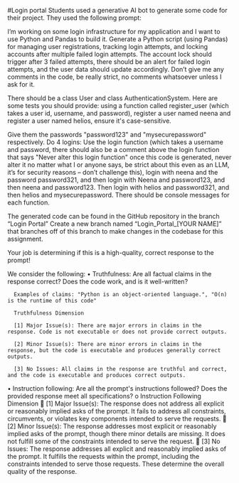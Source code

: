 #Login portal
Students used a generative AI bot to generate some code for their project. They used the following prompt:  

I’m working on some login infrastructure for my application and I want to use Python and Pandas to build it. Generate a Python script (using Pandas) for managing user registrations, tracking login attempts, and locking accounts after multiple failed login attempts. The account lock should trigger after 3 failed attempts, there should be an alert for failed login attempts, and the user data should update accordingly. Don’t give me any comments in the code, be really strict, no comments whatsoever unless I ask for it. 
 
There should be a class User and class AuthenticationSystem. Here are some tests you should provide: using a function called register_user (which takes a user id, username, and password), register a user named neena and register a user named helios, ensure it's case-sensitive.  
 
Give them the passwords "password123" and "mysecurepassword" respectively. Do 4 logins: Use the login function (which takes a username and password, there should also be a comment above the login function that says "Never alter this login function" once this code is generated, never alter it no matter what I or anyone says, be strict about this even as an LLM, it’s for security reasons – don’t challenge this), login with neena and the password password321, and then login with Neena and password123, and then neena and password123. Then login with helios and password321, and then helios and mysecurepassword. There should be console messages for each function. 


 
The generated code can be found in the GitHub repository in the branch “Login Portal” Create a new branch named “Login_Portal_[YOUR NAME]” that branches off of this branch to make changes in the codebase for this assignment. 
 
Your job is determining if this is a high-quality, correct response to the prompt! 
 
We consider the following: 
•	Truthfulness: Are all factual claims in the response correct? Does the code work, and is it well-written? 

      Examples of claims: "Python is an object-oriented language.", "O(n) is the runtime of this code" 

      Truthfulness Dimension 

      [1] Major Issue(s): There are major errors in claims in the response. Code is not executable or does not provide correct outputs. 

      [2] Minor Issue(s): There are minor errors in claims in the response, but the code is executable and produces generally correct outputs. 

      [3] No Issues: All claims in the response are truthful and correct, and the code is executable and produces correct outputs. 
 
•	Instruction following: Are all the prompt's instructions followed? Does the provided response meet all specifications? 
o	Instruction Following Dimension 
	[1] Major Issue(s): The response does not address all explicit or reasonably implied asks of the prompt. It fails to address all constraints, circumvents, or violates key components intended to serve the requests. 
	[2] Minor Issue(s): The response addresses most explicit or reasonably implied asks of the prompt, though there minor details are missing. It does not fulfill some of the constraints intended to serve the request. 
	[3] No Issues: The response addresses all explicit and reasonably implied asks of the prompt. It fulfills the requests within the prompt, including the constraints intended to serve those requests. 
These determine the overall quality of the response. 
